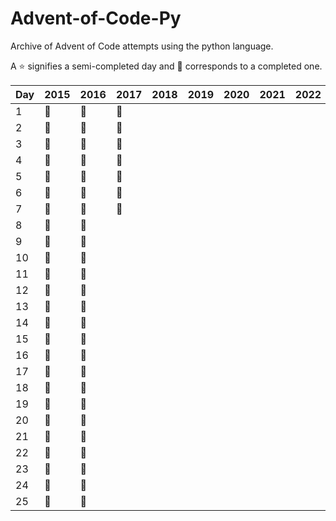 # Advent-of-Code-Py
Archive of Advent of Code attempts using the python language.

 A :star: signifies a semi-completed day and :star2: corresponds to a completed one.

| Day | 2015    | 2016    | 2017    | 2018    | 2019    | 2020    | 2021    | 2022    | 2023    |
|-----|---------|---------|---------|---------|---------|---------|---------|---------|---------|
| 1   | :star2: | :star2: | :star2: |         |         |         |         |         |         |
| 2   | :star2: | :star2: | :star2: |         |         |         |         |         |         |
| 3   | :star2: | :star2: | :star2: |         |         |         |         |         |         |
| 4   | :star2: | :star2: | :star2: |         |         |         |         |         |         |
| 5   | :star2: | :star2: | :star2: |         |         |         |         |         |         |
| 6   | :star2: | :star2: | :star2: |         |         |         |         |         |         |
| 7   | :star2: | :star2: | :star2: |         |         |         |         |         |         |
| 8   | :star2: | :star2: |         |         |         |         |         |         |         |
| 9   | :star2: | :star2: |         |         |         |         |         |         |         |
| 10  | :star2: | :star2: |         |         |         |         |         |         |         |
| 11  | :star2: | :star2: |         |         |         |         |         |         |         |
| 12  | :star2: | :star2: |         |         |         |         |         |         |         |
| 13  | :star2: | :star2: |         |         |         |         |         |         |         |
| 14  | :star2: | :star2: |         |         |         |         |         |         |         |
| 15  | :star2: | :star2: |         |         |         |         |         |         |         |
| 16  | :star2: | :star2: |         |         |         |         |         |         |         |
| 17  | :star2: | :star2: |         |         |         |         |         |         |         |
| 18  | :star2: | :star2: |         |         |         |         |         |         |         |
| 19  | :star2: | :star2: |         |         |         |         |         |         |         |
| 20  | :star2: | :star2: |         |         |         |         |         |         |         |
| 21  | :star2: | :star2: |         |         |         |         |         |         |         |
| 22  | :star2: | :star2: |         |         |         |         |         |         |         |
| 23  | :star2: | :star2: |         |         |         |         |         |         |         |
| 24  | :star2: | :star2: |         |         |         |         |         |         |         |
| 25  | :star2: | :star2: |         |         |         |         |         |         |         |
